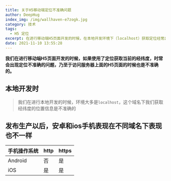 ```yaml
---
title: 关于H5移动端定位不准确问题
author: DeepHug
index_img: /img/wallhaven-e7zogk.jpg
category: 技术
tags:
  - H5 定位
excerpt: 在进行移动端H5页面开发的时候，在本地开发环境下（localhost）获取定位经常出现不准确，乃至于有的时候访问服务器上面的H5页面，获取的定位也是不准确的。
date: 2021-11-10 13:55:28
---
```


**我们在进行移动端H5页面开发的时候，如果使用了定位获取当前的经纬度，时常会出现定位不准确的问题，乃至于访问服务器上面的H5页面的时候也是不准确的。**

## 本地开发时

> 我们在进行本地开发的时候，环境大多是`localhost`，这个域名下我们获取经纬度的位置信息是不准确的

## 发布生产以后，安卓和ios手机表现在不同域名下表现也不一样

| 手机操作系统 | http | https |
| -- | -- | -- |
| Android | 否 | 是 |
| iOS | 是 | 是 |